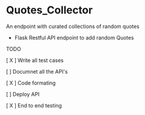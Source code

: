 # Quotes_Collector

An endpoint with curated collections of random quotes


- Flask Restful API endpoint to add random Quotes

TODO

[ X ] Write all test cases

[ ] Documnet all the API's 

[ X ] Code formating

[ ] Deploy API

[ X ] End to end testing
    
